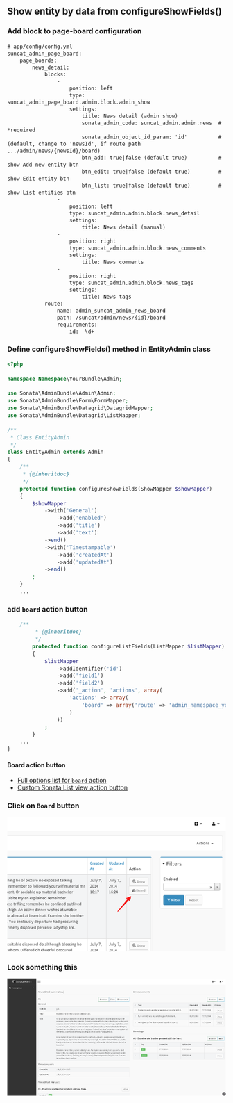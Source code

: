 Show entity by data from configureShowFields()
------------

### Add block to page-board configuration

````
# app/conﬁg/conﬁg.yml
suncat_admin_page_board:
    page_boards:
        news_detail:
            blocks:
                -
                    position: left
                    type: suncat_admin_page_board.admin.block.admin_show
                    settings:
                        title: News detail (admin show)
                        sonata_admin_code: suncat_admin.admin.news  # *required
                        sonata_admin_object_id_param: 'id'          # (default, change to 'newsId', if route path .../admin/news/{newsId}/board)
                        btn_add: true|false (default true)          # show Add new entity btn
                        btn_edit: true|false (default true)         # show Edit entity btn
                        btn_list: true|false (default true)         # show List entities btn
                -
                    position: left
                    type: suncat_admin.admin.block.news_detail
                    settings:
                        title: News detail (manual)
                -
                    position: right
                    type: suncat_admin.admin.block.news_comments
                    settings:
                        title: News comments
                -
                    position: right
                    type: suncat_admin.admin.block.news_tags
                    settings:
                        title: News tags
            route:
                name: admin_suncat_admin_news_board
                path: /suncat/admin/news/{id}/board
                requirements:
                    id:  \d+
````

### Define configureShowFields() method in EntityAdmin class

```php
<?php

namespace Namespace\YourBundle\Admin;

use Sonata\AdminBundle\Admin\Admin;
use Sonata\AdminBundle\Form\FormMapper;
use Sonata\AdminBundle\Datagrid\DatagridMapper;
use Sonata\AdminBundle\Datagrid\ListMapper;

/**
 * Class EntityAdmin
 */
class EntityAdmin extends Admin
{
    /**
     * {@inheritdoc}
     */
    protected function configureShowFields(ShowMapper $showMapper)
    {
        $showMapper
            ->with('General')
                ->add('enabled')
                ->add('title')
                ->add('text')
            ->end()
            ->with('Timestampable')
                ->add('createdAt')
                ->add('updatedAt')
            ->end()
        ;
    }
    ...
```

### add `board` action button

```php
    /**
         * {@inheritdoc}
         */
        protected function configureListFields(ListMapper $listMapper)
        {
            $listMapper
                ->addIdentifier('id')
                ->add('field1')
                ->add('field2')
                ->add('_action', 'actions', array(
                    'actions' => array(
                        'board' => array('route' => 'admin_namespace_your_entity_board'),  # route name of page-board
                    )
                ))
            ;
        }
    ...
}
```

#### Board action button

- [Full options list for `board` action](5-board-action-reference.md)
- [Custom Sonata List view action button](4-custom-sonata-list-action-button.md)


### Click on `Board` button
![](https://raw.githubusercontent.com/suncat2000/AdminPageBoardBundle/master/Resources/doc/screen2.png)

### Look something this
![](https://raw.githubusercontent.com/suncat2000/AdminPageBoardBundle/master/Resources/doc/screen4.png)